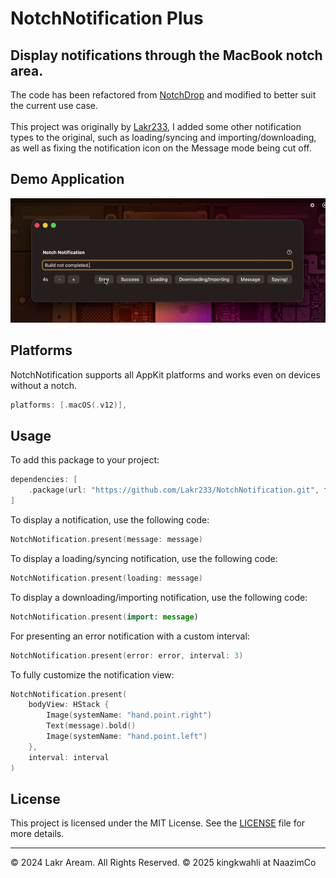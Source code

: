 # NotchNotification Plus
## Display notifications through the MacBook notch area.

The code has been refactored from [NotchDrop](https://github.com/Lakr233/NotchDrop) and modified to better suit the current use case.
</br>
</br>
This project was originally by [Lakr233](https://github.com/Lakr233/), I added some other notification types to the original, such as loading/syncing and importing/downloading, as well as fixing the notification icon on the Message mode being cut off.

## Demo Application
![Demo](./Example/example.gif)

## Platforms

NotchNotification supports all AppKit platforms and works even on devices without a notch.

```swift
platforms: [.macOS(.v12)],
```

## Usage

To add this package to your project:

```swift
dependencies: [
    .package(url: "https://github.com/Lakr233/NotchNotification.git", from: "1.1.0"),
]
```

To display a notification, use the following code:

```swift
NotchNotification.present(message: message)
```

To display a loading/syncing notification, use the following code:

```swift
NotchNotification.present(loading: message)
```

To display a downloading/importing notification, use the following code:

```swift
NotchNotification.present(import: message)
```

For presenting an error notification with a custom interval:

```swift
NotchNotification.present(error: error, interval: 3)
```

To fully customize the notification view:

```swift
NotchNotification.present(
    bodyView: HStack {
        Image(systemName: "hand.point.right")
        Text(message).bold()
        Image(systemName: "hand.point.left")
    },
    interval: interval
)
```

## License

This project is licensed under the MIT License. See the [LICENSE](LICENSE) file for more details.

---

© 2024 Lakr Aream. All Rights Reserved.
© 2025 kingkwahli at NaazimCo
